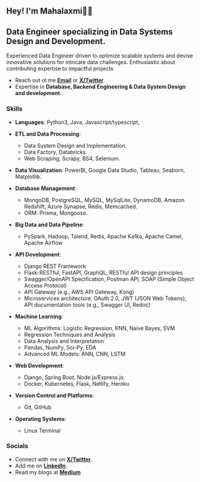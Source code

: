 ## Hey! I'm Mahalaxmi👋🏼

##  Data Engineer specializing in Data Systems Design and Development.  

Experienced Data Engineer driven to optimize scalable systems and devise innovative solutions for intricate data challenges. Enthusiastic about contributing expertise to impactful projects

- Reach out ot me [**Email**](mailto:mahaginnam@gmail.com) or [**X/Twitter**](https://www.twitter.com/Mahaginnam).
- Expertise in **Database, Backend Engineering & Data System Design and development**.

### Skills

- **Languages**: Python3, Java, Javascript/typescript,

- **ETL and Data Processing**:
  - Data System Design and Implementation.
  - Data Factory, Databricks. 
  - Web Scraping, Scrapy, BS4, Selenium.

- **Data Visualization**: PowerBI, Google Data Studio, Tableau, Seaborn, Matplotlib.

- **Database Management**:
  - MongoDB, PostgreSQL, MySQL, MySqlLite, DynamoDB, Amazon Redshift, Azure Synapse, Redis, Memcached. 
  - ORM: Prisma, Mongoose.

- **Big Data and Data Pipeline**:
  - PySpark, Hadoop, Talend, Redis, Apache Kafka, Apache Camel, Apache Airflow 

- **API Development**:
  - Django REST Framework
  - Flask-RESTful, FastAPI, GraphQL, RESTful API design principles
  - Swagger/OpenAPI Specification, Postman API, SOAP (Simple Object Access Protocol)
  - API Gateway (e.g., AWS API Gateway, Kong)
  - Microservices architecture, OAuth 2.0, JWT (JSON Web Tokens), API documentation tools (e.g., Swagger UI, Redoc)

- **Machine Learning**:
  - ML Algorithms: Logistic Regression, KNN, Naive Bayes, SVM
  - Regression Techniques and Analysis
  - Data Analysis and Interpretation
  - Pandas, NumPy, Sci-Py, EDA
  - Advanced ML Models: ANN, CNN, LSTM

- **Web Development**:
  - Django, Spring Boot, Node.js/Express.js.
  - Docker, Kubernetes, Flask, Netlify, Heroku

- **Version Control and Platforms**:
  - Git, GitHub

- **Operating Systems**:
  - Linux Terminal

### Socials

- Connect with me on [**X/Twitter**](https://www.twitter.com/Mahaginnam).
- Add me on [**LinkedIn**](https://www.linkedin.com/in/g-mahalaxmi).
- Read my blogs at [**Medium**](https://medium.com/@mahaginnam)
